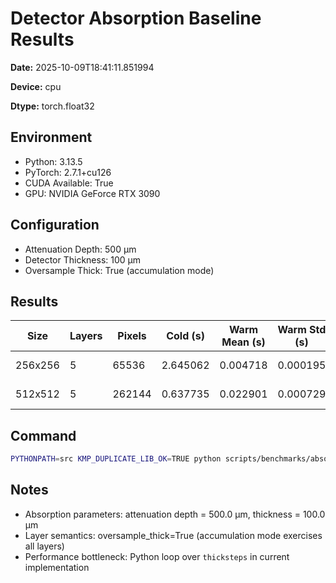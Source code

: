 # Detector Absorption Baseline Results

**Date:** 2025-10-09T18:41:11.851994

**Device:** cpu

**Dtype:** torch.float32

## Environment

- Python: 3.13.5
- PyTorch: 2.7.1+cu126
- CUDA Available: True
- GPU: NVIDIA GeForce RTX 3090

## Configuration

- Attenuation Depth: 500 μm
- Detector Thickness: 100 μm
- Oversample Thick: True (accumulation mode)

## Results

| Size | Layers | Pixels | Cold (s) | Warm Mean (s) | Warm Std (s) | Throughput (px/s) | Mean Intensity |
|------|--------|--------|----------|---------------|--------------|-------------------|----------------|
| 256x256 | 5 | 65536 | 2.645062 | 0.004718 | 0.000195 | 13891193.7 | 5.98e-01 |
| 512x512 | 5 | 262144 | 0.637735 | 0.022901 | 0.000729 | 11446619.5 | 1.73e-01 |

## Command

```bash
PYTHONPATH=src KMP_DUPLICATE_LIB_OK=TRUE python scripts/benchmarks/absorption_baseline.py --sizes 256 512 --repeats 200 --device cpu --outdir reports/2026-01-vectorization-refresh/phase_b/20251010T013437Z/benchmarks/absorption_cpu
```

## Notes

- Absorption parameters: attenuation depth = 500.0 μm, thickness = 100.0 μm
- Layer semantics: oversample_thick=True (accumulation mode exercises all layers)
- Performance bottleneck: Python loop over `thicksteps` in current implementation
